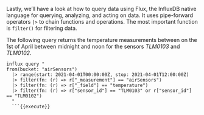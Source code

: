 Lastly, we’ll have a look at how to query data using Flux, the InfluxDB native language for querying, analyzing, and acting on data. It uses pipe-forward operators `|>` to chain functions and operations. The most important function is `filter()` for filtering data.

The following query returns the temperature measurements between on the 1st of April between midnight and noon for the sensors *TLM0103* and *TLM0102*.

```
influx query "
from(bucket: "airSensors")
  |> range(start: 2021-04-01T00:00:00Z, stop: 2021-04-01T12:00:00Z)
  |> filter(fn: (r) => r["_measurement"] == "airSensors")
  |> filter(fn: (r) => r["_field"] == "temperature")
  |> filter(fn: (r) => r["sensor_id"] == "TLM0103" or r["sensor_id"] == "TLM0102")
  "
  ```{{execute}}

  